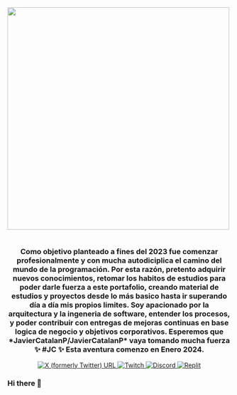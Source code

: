 <div id="header" align="cebter">
  <img src="https://section.cl/jc.png" width="500" />
  <h1 align="center" Hola 👋, Soy Javier Catalán, ¡Un gusto!</h1>
  <h3 align="center">Como objetivo planteado a fines del 2023 fue comenzar profesionalmente y con mucha autodiciplica el camino del mundo de la programación. Por esta razón, pretento adquirir nuevos conocimientos, retomar los habitos de estudios para poder  darle fuerza a este portafolio, creando material de estudios  y proyectos desde lo más basico hasta ir superando día a día mis propios limites. 
    Soy apacionado por la arquitectura  y la ingeneria de software, entender los procesos, y poder contribuir con entregas de mejoras continuas en base logica de negocio y objetivos corporativos.     
    Esperemos que *JavierCatalanP/JavierCatalanP* vaya tomando mucha fuerza ✨ #JC ✨ Esta aventura comenzo en Enero 2024.
  </h3>
<div id="badges" align="center">
  <a href="https://twitter.com/Jc_Javier_c">
  <img alt="X (formerly Twitter) URL" src="https://img.shields.io/twitter/url?url=https%3A%2F%2Ftwitter.com%2FJc_Javier_c">
  </a>

  <a href="https://www.twitch.tv/javiercatalanp">
  <img alt="Twitch" src="https://img.shields.io/twitch/status/javiercatalanp">
  </a>

   <a href="https://discord.com/channels/1196281298101211226/1196281298680021233">
  <img alt="Discord" src="https://img.shields.io/discord/1196281298101211226?logo=discord&label=Canal%20Discord&labelColor=white&color=white">
      </a>

  <a href="https://replit.com/@JavierCatalan">
  <img alt="Replit" src="https://img.shields.io/website?url=https%3A%2F%2Freplit.com%2F%40JavierCatalan&up_message=Replit%20-%20My%20Repls%20&up_color=orange&down_message=My%20Repls&logo=replit&logoColor=replit">
    </a>

</div>

### Hi there 👋

<!--
**JavierCatalanP/JavierCatalanP** is a ✨ _special_ ✨ repository because its `README.md` (this file) appears on your GitHub profile.

Here are some ideas to get you started:

- 🔭 I’m currently working on ...
- 🌱 I’m currently learning ...
- 👯 I’m looking to collaborate on ...
- 🤔 I’m looking for help with ...
- 💬 Ask me about ...
- 📫 How to reach me: ...
- 😄 Pronouns: ...
- ⚡ Fun fact: ...
-->
